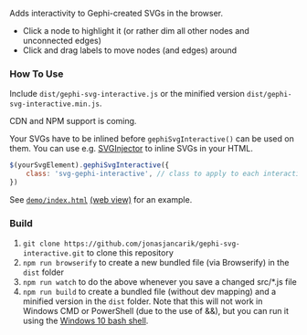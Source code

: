 Adds interactivity to Gephi-created SVGs in the browser.

- Click a node to highlight it (or rather dim all other nodes and unconnected edges)
- Click and drag labels to move nodes (and edges) around

### How To Use

Include `dist/gephi-svg-interactive.js` or the minified version `dist/gephi-svg-interactive.min.js`.

CDN and NPM support is coming.

Your SVGs have to be inlined before `gephiSvgInteractive()` can be used on them. You can use e.g. [SVGInjector](https://github.com/iconic/SVGInjector/) to inline SVGs in your HTML.

```javascript
$(yourSvgElement).gephiSvgInteractive({
    class: 'svg-gephi-interactive', // class to apply to each interactive SVG. Default: null (will not add class)
})
```

See [`demo/index.html`](https://github.com/jonasjancarik/gephi-svg-interactive/blob/master/demo/index.html) [(web view)](https://gephi-svg-interactive.netlify.com/) for an example.

### Build

1. `git clone https://github.com/jonasjancarik/gephi-svg-interactive.git` to clone this repository
2. `npm run browserify` to create a new bundled file (via Browserify) in the `dist` folder
3. `npm run watch` to do the above whenever you save a changed src/*.js file
4. `npm run build` to create a bundled file (without dev mapping) and a minified version in the `dist` folder. Note that this will not work in Windows CMD or PowerShell (due to the use of &&), but you can run it using the [Windows 10 bash shell](https://docs.microsoft.com/en-us/windows/wsl/install-win10).
